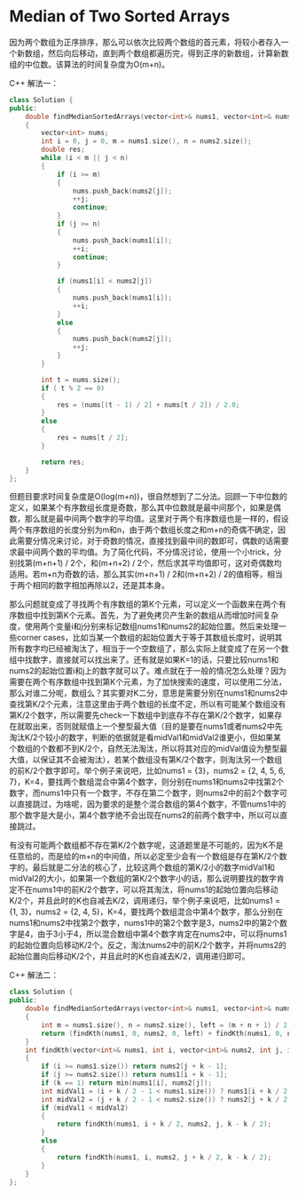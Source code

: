 # Median of Two Sorted Arrays

因为两个数组为正序排序，那么可以依次比较两个数组的首元素，将较小者存入一个新数组，然后向后移动，直到两个数组都遍历完，得到正序的新数组，计算新数组的中位数。该算法的时间复杂度为O(m+n)。

C++ 解法一：

```c++
class Solution {
public:
    double findMedianSortedArrays(vector<int>& nums1, vector<int>& nums2)
    {
        vector<int> nums;
        int i = 0, j = 0, m = nums1.size(), n = nums2.size();
        double res;
        while (i < m || j < n)
        {
            if (i >= m)
            {
                nums.push_back(nums2[j]);
                ++j;
                continue;
            }
            if (j >= n)
            {
                nums.push_back(nums1[i]);
                ++i;
                continue;
            }

            if (nums1[i] < nums2[j])
            {
                nums.push_back(nums1[i]);
                ++i;
            }
            else
            {
                nums.push_back(nums2[j]);
                ++j;
            }
        }

        int t = nums.size();
        if ( t % 2 == 0)
        {
            res = (nums[(t - 1) / 2] + nums[t / 2]) / 2.0;
        }
        else
        {
            res = nums[t / 2];
        }

        return res;
    }
};
```
但题目要求时间复杂度是O(log(m+n))，很自然想到了二分法。回顾一下中位数的定义，如果某个有序数组长度是奇数，那么其中位数就是最中间那个，如果是偶数，那么就是最中间两个数字的平均值。这里对于两个有序数组也是一样的，假设两个有序数组的长度分别为m和n，由于两个数组长度之和m+n的奇偶不确定，因此需要分情况来讨论，对于奇数的情况，直接找到最中间的数即可，偶数的话需要求最中间两个数的平均值。为了简化代码，不分情况讨论，使用一个小trick，分别找第(m+n+1) / 2个，和(m+n+2) / 2个，然后求其平均值即可，这对奇偶数均适用。若m+n为奇数的话，那么其实(m+n+1) / 2和(m+n+2) / 2的值相等，相当于两个相同的数字相加再除以2，还是其本身。

那么问题就变成了寻找两个有序数组的第K个元素，可以定义一个函数来在两个有序数组中找到第K个元素。首先，为了避免拷贝产生新的数组从而增加时间复杂度，使用两个变量i和j分别来标记数组nums1和nums2的起始位置。然后来处理一些corner cases，比如当某一个数组的起始位置大于等于其数组长度时，说明其所有数字均已经被淘汰了，相当于一个空数组了，那么实际上就变成了在另一个数组中找数字，直接就可以找出来了。还有就是如果K=1的话，只要比较nums1和nums2的起始位置i和j上的数字就可以了。难点就在于一般的情况怎么处理？因为需要在两个有序数组中找到第K个元素，为了加快搜索的速度，可以使用二分法，那么对谁二分呢，数组么？其实要对K二分，意思是需要分别在nums1和nums2中查找第K/2个元素，注意这里由于两个数组的长度不定，所以有可能某个数组没有第K/2个数字，所以需要先check一下数组中到底存不存在第K/2个数字，如果存在就取出来，否则就赋值上一个整型最大值（目的是要在nums1或者nums2中先淘汰K/2个较小的数字，判断的依据就是看midVal1和midVal2谁更小，但如果某个数组的个数都不到K/2个，自然无法淘汰，所以将其对应的midVal值设为整型最大值，以保证其不会被淘汰），若某个数组没有第K/2个数字，则淘汰另一个数组的前K/2个数字即可。举个例子来说吧，比如nums1 = {3}，nums2 = {2, 4, 5, 6, 7}，K=4，要找两个数组混合中第4个数字，则分别在nums1和nums2中找第2个数字，而nums1中只有一个数字，不存在第二个数字，则nums2中的前2个数字可以直接跳过，为啥呢，因为要求的是整个混合数组的第4个数字，不管nums1中的那个数字是大是小，第4个数字绝不会出现在nums2的前两个数字中，所以可以直接跳过。

有没有可能两个数组都不存在第K/2个数字呢，这道题里是不可能的，因为K不是任意给的，而是给的m+n的中间值，所以必定至少会有一个数组是存在第K/2个数字的。最后就是二分法的核心了，比较这两个数组的第K/2小的数字midVal1和midVal2的大小，如果第一个数组的第K/2个数字小的话，那么说明要找的数字肯定不在nums1中的前K/2个数字，可以将其淘汰，将nums1的起始位置向后移动K/2个，并且此时的K也自减去K/2，调用递归，举个例子来说吧，比如nums1 = {1, 3}，nums2 = {2, 4, 5}，K=4，要找两个数组混合中第4个数字，那么分别在nums1和nums2中找第2个数字，nums1中的第2个数字是3，nums2中的第2个数字是4，由于3小于4，所以混合数组中第4个数字肯定在nums2中，可以将nums1的起始位置向后移动K/2个。反之，淘汰nums2中的前K/2个数字，并将nums2的起始位置向后移动K/2个，并且此时的K也自减去K/2，调用递归即可。

C++ 解法二：

```c++
class Solution {
public:
    double findMedianSortedArrays(vector<int>& nums1, vector<int>& nums2) 
    {
        int m = nums1.size(), n = nums2.size(), left = (m + n + 1) / 2, right = (m + n + 2) / 2;
        return (findKth(nums1, 0, nums2, 0, left) + findKth(nums1, 0, nums2, 0, right)) / 2.0;
    }
    int findKth(vector<int>& nums1, int i, vector<int>& nums2, int j, int k) 
    {
        if (i >= nums1.size()) return nums2[j + k - 1];
        if (j >= nums2.size()) return nums1[i + k - 1];
        if (k == 1) return min(nums1[i], nums2[j]);
        int midVal1 = (i + k / 2 - 1 < nums1.size()) ? nums1[i + k / 2 - 1] : INT_MAX;
        int midVal2 = (j + k / 2 - 1 < nums2.size()) ? nums2[j + k / 2 - 1] : INT_MAX;
        if (midVal1 < midVal2) 
        {
            return findKth(nums1, i + k / 2, nums2, j, k - k / 2);
        }
        else 
        {
            return findKth(nums1, i, nums2, j + k / 2, k - k / 2);
        }
    }
};
```

